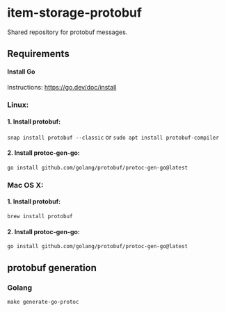 # item-storage-protobuf
Shared repository for protobuf messages.

## Requirements

#### Install Go
Instructions: https://go.dev/doc/install

### Linux:
#### 1. Install protobuf:
`snap install protobuf --classic`
or
`sudo apt install protobuf-compiler`
#### 2. Install protoc-gen-go:
`go install github.com/golang/protobuf/protoc-gen-go@latest`

### Mac OS X:
#### 1. Install protobuf:
`brew install protobuf`
#### 2. Install protoc-gen-go:
`go install github.com/golang/protobuf/protoc-gen-go@latest`

## protobuf generation
### Golang
`make generate-go-protoc`

